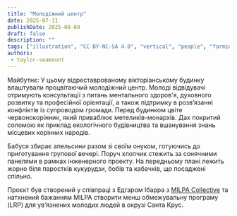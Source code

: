```yaml
---
title: "Молодіжний центр"
date: 2025-07-11
publishDate: 2025-08-09
draft: false
description: ""
tags: ["illustration", "CC BY-NC-SA 4.0", "vertical", "people", "farming", "cooperation", "solar"]
authors:
 - taylor-seamount
---
```


Майбутнє: У цьому відреставрованому вікторіанському будинку влаштували процвітаючий молодіжний центр. Молоді відвідувачі отримують консультації з питань ментального здоров'я, духовного розвитку та професійної орієнтації, а також підтримку в розв’язанні конфліктів із супроводом громади. Перед будинком цвіте червонокорінник, який приваблює метеликів-монархів. Дах покритий соломою як приклад екологічного будівництва та вшанування знань місцевих корінних народів.

Бабуся збирає апельсини разом зі своїм онуком, готуючись до приготування групової вечері. Поруч хлопчик стежить за сонячними панелями в рамках інженерного проекту. На передньому плані лежить жорно біля паростків кукурудзи, бобів та кабачків, що посаджені спільно.

Проєкт був створений у співпраці з Едгаром Ібарра з [MILPA Collective](https://milpacollective.org/) та натхнений бажанням MILPA створити менш обмежувальну програму (LRP) для ув’язнених молодих людей в окрузі Санта Крус.
